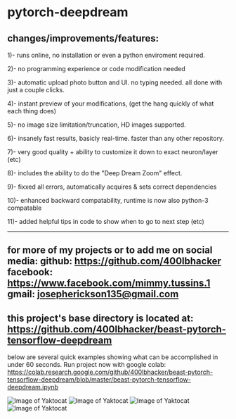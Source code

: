 # pytorch-deepdream


changes/improvements/features:
-----------------------------------------------
1)- runs online, no installation or even a python enviroment required.

2)- no programming experience or code modification needed

3)- automatic upload photo button and UI. no typing needed. all done with just a couple clicks.

4)- instant preview of your modifications, (get the hang quickly of what each thing does)

5)- no image size limitation/truncation, HD images supported. 

6)- insanely fast results, basicly real-time. faster than any other repository.

7)- very good quality + ability to customize it down to exact neuron/layer (etc)

8)- includes the ability to do the "Deep Dream Zoom" effect. 

9)- fixxed all errors, automatically acquires & sets correct dependencies

10)- enhanced backward compatability, runtime is now also python-3 compatable  

11)- added helpful tips in code to show when to go to next step (etc)

-----------------------------------------------

for more of my projects or to add me on social media:
github:		https://github.com/400lbhacker 
facebook:	https://www.facebook.com/mimmy.tussins.1
gmail:		josepherickson135@gmail.com
---------------------------------------------

this project's base directory is located at: 
https://github.com/400lbhacker/beast-pytorch-tensorflow-deepdream
---------------------------------------------

below are several quick examples showing what can be accomplished in under 60 seconds.
Run project now with google colab:
https://colab.research.google.com/github/400lbhacker/beast-pytorch-tensorflow-deepdream/blob/master/beast-pytorch-tensorflow-deepdream.ipynb

![Image of Yaktocat](https://github.com/400lbhacker/pytorch-deepdream/blob/master/neuron-new5b%5D.jpg)
![Image of Yaktocat](https://github.com/400lbhacker/pytorch-deepdream/blob/master/download%20(9).jpg)
![Image of Yaktocat](https://github.com/400lbhacker/pytorch-deepdream/blob/master/download%20(46).jpg)
![Image of Yaktocat](https://github.com/400lbhacker/pytorch-deepdream/blob/master/download%20(22).jpg)


